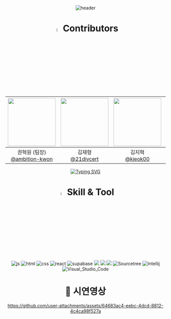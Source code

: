 <div align="center">

![header](https://capsule-render.vercel.app/api?type=venom&color=0:00FF00,100:008000&height=300&section=header&text=Green%-Light&fontSize=90&stroke=00FF00&strokeWidth=3)

# <img src="https://raw.githubusercontent.com/Tarikul-Islam-Anik/Animated-Fluent-Emojis/master/Emojis/Hand%20gestures/Eyes.png" alt="Eyes" width="5%" /> Contributors

|<img src="https://avatars.githubusercontent.com/u/5442985?v=4" width="150" height="150"/>|<img src="https://avatars.githubusercontent.com/u/128115881?v=4" width="150" height="150"/>|<img src="https://avatars.githubusercontent.com/u/129487583?v=4" width="150" height="150"/>|<img src="https://avatars.githubusercontent.com/u/139318504?v=4" width="150" height="150"/>|
|:-:|:-:|:-:|:-:|
|권혁원 (팀장)<br/>[@ambition-kwon](https://github.com/ambition-kwon)|김재형<br/>[@21divcert](https://github.com/21divcert)|김지혁<br/>[@kjeok00](https://github.com/kjeok00)|정그린<br/>[@Green-JEONG](https://github.com/Green-JEONG)|

[![Typing SVG](https://readme-typing-svg.demolab.com/?lines="Green+Light는+G-Order를+통해+사용자+편의적인+서비스를+제공합니다."&color=00FF00&width=665)](https://git.io/typing-svg)

# <img src="https://raw.githubusercontent.com/Tarikul-Islam-Anik/Animated-Fluent-Emojis/master/Emojis/People%20with%20professions/Woman%20Mechanic%20Light%20Skin%20Tone.png" alt="Woman Mechanic Light Skin Tone" width="5%" /> Skill & Tool
![js](https://img.shields.io/badge/JavaScript-F7DF1E?style=for-the-badge&logo=JavaScript&logoColor=white) 
![html](https://img.shields.io/badge/HTML5-E34F26?style=for-the-badge&logo=html5&logoColor=white) 
![css](https://img.shields.io/badge/CSS-239120?&style=for-the-badge&logo=css3&logoColor=white) 
![react](https://img.shields.io/badge/React-20232A?style=for-the-badge&logo=react&logoColor=61DAFB) 
![supabase](https://img.shields.io/badge/Supabase-181818?style=for-the-badge&logo=supabase&logoColor=3ECF8E)
<img src="https://img.shields.io/badge/GitHub Pages-222222?style=for-the-badge&logo=GitHub Pages&logoColor=white">
          <img src="https://img.shields.io/badge/Git-F05032?style=for-the-badge&logo=Git&logoColor=white">
          <img src="https://img.shields.io/badge/Github-181717?style=for-the-badge&logo=Github&logoColor=white">
          ![Sourcetree](https://img.shields.io/badge/Sourcetree-0052CC?style=for-the-badge&logo=Sourcetree&logoColor=white)
          ![Intellij](https://img.shields.io/badge/IntelliJ_IDEA-000000.svg?style=for-the-badge&logo=intellij-idea&logoColor=white)
          ![Visual_Studio_Code](https://img.shields.io/badge/Visual_Studio_Code-0078D4?style=for-the-badge&logo=visual%20studio%20code&logoColor=white)
          

# 🤩 시연영상
<!-- [![Video Label](http://img.youtube.com/vi/egbKPk7VnxY/0.jpg)](https://youtu.be/egbKPk7VnxY) -->
https://github.com/user-attachments/assets/64683ac4-eebc-4dcd-8812-4c4ca98f527a

</div>
